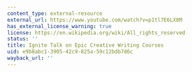 ```yaml
---
content_type: external-resource
external_url: https://www.youtube.com/watch?v=p1tl7E6LX8M
has_external_license_warning: true
license: https://en.wikipedia.org/wiki/All_rights_reserved
status: ''
title: Ignite Talk on Epic Creative Writing Courses
uid: e9b8abc1-3905-42c9-825a-59c12bdb7d6c
wayback_url: ''
---
```

